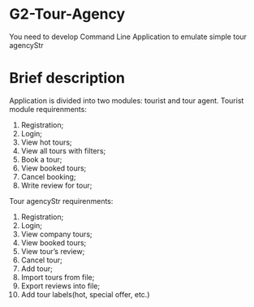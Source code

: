 # G2-Tour-Agency
You need to develop Command Line Application to emulate simple tour agencyStr

# Brief description
Application is divided into two modules: tourist and tour agent.
Tourist module requirenments:
  1) Registration;
  2) Login;
  3) View hot tours;
  4) View all tours with filters;
  5) Book a tour;
  6) View booked tours;
  7) Cancel booking;
  8) Write review for tour;
  
Tour agencyStr requirenments:
  1) Registration;
  2) Login;
  3) View company tours;
  4) View booked tours;
  5) View tour’s review;
  6) Cancel tour;
  7) Add tour;
  8) Import tours from file;
  9) Export reviews into file;
  10) Add tour labels(hot, special offer, etc.)
